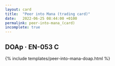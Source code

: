 ```yaml
---
layout: card
title:  "Peer into Mana (trading card)"
date:   2022-06-25 08:44:00 +0100
permalink: peer-into-mana_(card)
incomplete: true
---
```


## DOAp &middot; EN-053 C

{% include templates/peer-into-mana-doap.html %}